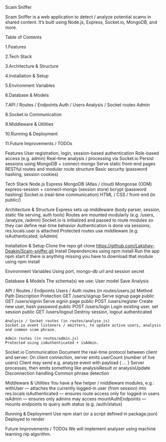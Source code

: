 Scam Sniffer

Scam Sniffer is a web application to detect / analyze potential scams in shared content. It’s built using Node.js, Express, Socket.io, MongoDB, and more.

Table of Contents

1.Features

2.Tech Stack

3.Architecture & Structure

4.Installation & Setup

5.Environment Variables

6.Database & Models

7.API / Routes / Endpoints
   Auth / Users
   Analysis / Socket routes
   Admin

8.Socket.io Communication

9.Middleware & Utilities

10.Running & Deployment

11.Future Improvements / TODOs

Features
    User registration, login, session-based authentication
    Role-based access (e.g. admin)
    Real-time analysis / processing via Socket.io
    Persist sessions using MongoDB + connect-mongo
    Serve static front-end pages
    RESTful routes and modular route structure
    Basic security (password hashing, session cookies)

Tech Stack
    Node.js
    Express
    MongoDB (Atlas / cloud)
    Mongoose (ODM)
    express-session + connect-mongo (session store)
    bcrypt (password hashing)
    Socket.io (real-time communication)
    HTML / CSS / front-end (in public/)

Architecture & Structure
    Express sets up middleware (body parser, session, static file serving, auth tools)
    Routes are mounted modularly (e.g. /users, /analyze, /admin)
    Socket.io is initialized and passed to route modules so they can define real-time behavior
    Authentication is done via sessions; res.locals.user is attached
    Protected routes use middleware (e.g. isAuthenticated, isAdmin)

Installation & Setup
  Clone the repo git clone https://github.com/Lakshay-Deakin/Scam-sniffer.git
  Install Dependencies using npm install 
  Run the app npm start 
  if there is anything missing you have to download that module using npm install <module name>

Environment Variables
  Using port, mongo-db url and session secret 

Database & Models
    The schema(s) we use:
    User model
    Save Analysis


API / Routes / Endpoints
    Users / Auth routes (in routes/users.js)
    Method	Path	Description	Protection
    GET	/users/signup	Serve signup page	public
    GET	/users/signin	Serve signin page	public
    POST	/users/register	Create new user, hash password	public
    POST	/users/login	Login existing user, set session	public
    GET	/users/logout	Destroy session, logout	authenticated

    Analysis / Socket routes (in routes/analyse.js)
    Socket.io event listeners / emitters, to update active users, analysis and common scam phrase.

    Admin routes (in routes/admin.js)
    Protected using isAuthenticated + isAdmin.

Socket.io Communication
    Document the real-time protocol between client and server:
    On client connection, server emits userCount (number of live users)
    Client may send e.g. analyze event with payload { ... }
    Server processes, then emits something like analysisResult or analysisUpdate
    Disconnection handling
    Common phrase detection

Middleware & Utilities
    You have a few helper / middleware modules, e.g.:
    withUser — attaches the currently logged-in user (from session) into res.locals
    isAuthenticated — ensures route access only for logged-in users
    isAdmin — ensures only admins may access
    mountAuthEndpoints — mounts endpoints to query auth status (e.g. /auth/status)
    
Running & Deployment
    Use npm start (or a script defined in package.json)
    Deployed to render

Future Improvements / TODOs
    We will implement analyser using machine learning nlp algorithm.

